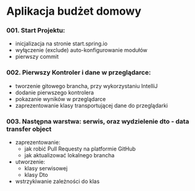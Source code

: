 # Aplikacja budżet domowy

### 001. Start Projektu:

- inicjalizacja na stronie start.spring.io
- wyłączenie (exclude) auto-konfigurowanie modułów
- pierwszy commit

### 002. Pierwszy Kontroler i dane w przeglądarce:

- tworzenie gitowego brancha, przy wykorzystaniu IntelliJ
- dodanie pierwszego kontrolera
- pokazanie wyników w przeglądarce
- zaprezentowanie klasy transportującej dane do przeglądarki

### 003. Następna warstwa: serwis, oraz wydzielenie dto - data transfer object

- zaprezentowanie:
    - jak robić Pull Requesty na platformie GitHub
    - jak aktualizować lokalnego brancha
- utworzenie:
    - klasy serwisowej
    - klasy Dto
- wstrzykiwanie zależności do klas